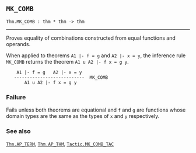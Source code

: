 ## `MK_COMB`

``` hol4
Thm.MK_COMB : thm * thm -> thm
```

------------------------------------------------------------------------

Proves equality of combinations constructed from equal functions and
operands.

When applied to theorems `A1 |- f = g` and `A2 |- x = y`, the inference
rule `MK_COMB` returns the theorem `A1 u A2 |- f x = g y`.

``` hol4
    A1 |- f = g   A2 |- x = y
   ---------------------------  MK_COMB
       A1 u A2 |- f x = g y
```

### Failure

Fails unless both theorems are equational and `f` and `g` are functions
whose domain types are the same as the types of `x` and `y`
respectively.

### See also

[`Thm.AP_TERM`](#Thm.AP_TERM), [`Thm.AP_THM`](#Thm.AP_THM),
[`Tactic.MK_COMB_TAC`](#Tactic.MK_COMB_TAC)
